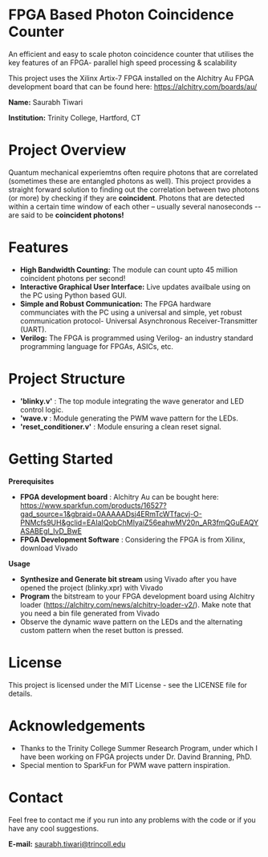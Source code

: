 # FPGA Based Photon Coincidence Counter
 An efficient and easy to scale photon coincidence counter that utilises the key features of an FPGA- parallel high speed processing & scalability

This project uses the Xilinx Artix-7 FPGA installed on the Alchitry Au FPGA development board that can be found here: https://alchitry.com/boards/au/

**Name:** Saurabh Tiwari

**Institution:** Trinity College, Hartford, CT

# Project Overview

Quantum mechanical experiemtns often require photons that are correlated (sometimes these are entangled photons as well). 
This project provides a straight forward solution to finding out the correlation between two photons (or more) by checking if they are **coincident**. 
Photons that are detected within a certain time window of each other – usually several nanoseconds -- are said to be **coincident photons!**


# Features

- **High Bandwidth Counting:** The module can count upto 45 million coincident photons per second!
- **Interactive Graphical User Interface:** Live updates availbale using on the PC using Python based GUI.
- **Simple and Robust Communication:** The FPGA hardware communciates with the PC using a universal and simple, yet robust communication protocol- 
Universal Asynchronous Receiver-Transmitter (UART).
- **Verilog:** The FPGA is programmed using Verilog- an industry standard programming language for FPGAs, ASICs, etc.

# Project Structure
- **'blinky.v'** : The top module integrating the wave generator and LED control logic.
- **'wave.v** : Module generating the PWM wave pattern for the LEDs.
- **'reset_conditioner.v'** : Module ensuring a clean reset signal.

# Getting Started
**Prerequisites**

- **FPGA development board** : Alchitry Au can be bought here: https://www.sparkfun.com/products/16527?gad_source=1&gbraid=0AAAAADsj4ERmTcWTfacvj-O-PNMcfs9UH&gclid=EAIaIQobChMIyaiZ56eahwMV20n_AR3fmQGuEAQYASABEgI_IvD_BwE
- **FPGA Development Software** : Considering the FPGA is from Xilinx, download Vivado

**Usage**
- **Synthesize and Generate bit stream** using Vivado after you have opened the project (blinky.xpr) with Vivado
- **Program** the bitstream to your FPGA development board using Alchitry loader (https://alchitry.com/news/alchitry-loader-v2/). Make note that you need a bin file generated from Vivado
- Observe the dynamic wave pattern on the LEDs and the alternating custom pattern when the reset button is pressed.

# License
This project is licensed under the MIT License - see the LICENSE file for details.

# Acknowledgements

- Thanks to the Trinity College Summer Research Program, under which I have been working on FPGA projects under Dr. Davind Branning, PhD.
- Special mention to SparkFun for PWM wave pattern inspiration.

# Contact
Feel free to contact me if you run into any problems with the code or if you have any cool suggestions.

**E-mail:** saurabh.tiwari@trincoll.edu
